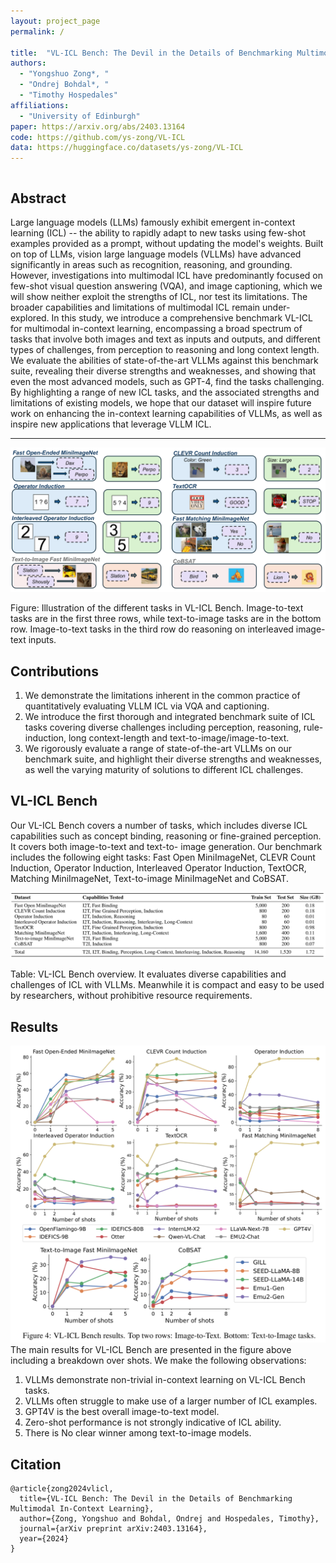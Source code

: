 ```yaml
---
layout: project_page
permalink: /

title:  "VL-ICL Bench: The Devil in the Details of Benchmarking Multimodal In-Context Learning"
authors:
  - "Yongshuo Zong*, "
  - "Ondrej Bohdal*, "
  - "Timothy Hospedales"
affiliations:
  - "University of Edinburgh"
paper: https://arxiv.org/abs/2403.13164
code: https://github.com/ys-zong/VL-ICL
data: https://huggingface.co/datasets/ys-zong/VL-ICL
---
```


<div class="columns is-centered has-text-centered">
    <div class="column is-four-fifths">
        <h2>Abstract</h2>
        <div class="content has-text-justified">
Large language models (LLMs) famously exhibit emergent in-context learning (ICL) -- the ability to rapidly adapt to new tasks using few-shot examples provided as a prompt, without updating the model's weights. Built on top of LLMs, vision large language models (VLLMs) have advanced significantly in areas such as recognition, reasoning, and grounding. However, investigations into multimodal ICL have predominantly focused on few-shot visual question answering (VQA), and image captioning, which we will show neither exploit the strengths of ICL, nor test its limitations. The broader capabilities and limitations of multimodal ICL remain under-explored. In this study, we introduce a comprehensive benchmark VL-ICL for multimodal in-context learning, encompassing a broad spectrum of tasks that involve both images and text as inputs and outputs, and different types of challenges, from perception to reasoning and long context length. We evaluate the abilities of state-of-the-art VLLMs against this benchmark suite, revealing their diverse strengths and weaknesses, and showing that even the most advanced models, such as GPT-4, find the tasks challenging. By highlighting a range of new ICL tasks, and the associated strengths and limitations of existing models, we hope that our dataset will inspire future work on enhancing the in-context learning capabilities of VLLMs, as well as inspire new applications that leverage VLLM ICL.
        </div>
    </div>
</div>

---


![Dataset](static/image/dataset.png)

Figure: Illustration of the different tasks in VL-ICL Bench. Image-to-text tasks are in the first three rows, while text-to-image tasks are in the bottom row. Image-to-text tasks in the third row do reasoning on interleaved image-text inputs.



## Contributions
1. We demonstrate the limitations inherent in the common practice of quantitatively evaluating VLLM ICL via VQA and captioning. 
2. We introduce the first thorough and integrated benchmark suite of ICL tasks covering diverse challenges including perception, reasoning, rule-induction, long context-length and text-to-image/image-to-text.
3. We rigorously evaluate a range of state-of-the-art VLLMs on our benchmark suite, and highlight their diverse strengths and weaknesses, as well the varying maturity of solutions to different ICL challenges.

## VL-ICL Bench

Our VL-ICL Bench covers a number of tasks, which includes diverse ICL capabilities such as concept binding, reasoning or fine-grained perception. It covers both image-to-text and text-to-
image generation. Our benchmark includes the following eight tasks: Fast Open MiniImageNet, CLEVR Count Induction, Operator Induction, Interleaved Operator Induction, TextOCR, Matching
MiniImageNet, Text-to-image MiniImageNet and CoBSAT. 

![Statistics](static/image/statistics.png)

Table: VL-ICL Bench overview. It evaluates diverse capabilities and challenges of ICL with VLLMs. Meanwhile it is compact and easy to be used by researchers, without prohibitive resource requirements.


## Results

![Result](static/image/results.png)
The main results for VL-ICL Bench are presented in the figure above including a breakdown over shots. We make the following observations:
1. VLLMs demonstrate non-trivial in-context learning on VL-ICL Bench tasks. 
2. VLLMs often struggle to make use of a larger number of ICL examples. 
3. GPT4V is the best overall image-to-text model.
4. Zero-shot performance is not strongly indicative of ICL ability.
5. There is No clear winner among text-to-image models.


## Citation
```
@article{zong2024vlicl,
  title={VL-ICL Bench: The Devil in the Details of Benchmarking Multimodal In-Context Learning},
  author={Zong, Yongshuo and Bohdal, Ondrej and Hospedales, Timothy},
  journal={arXiv preprint arXiv:2403.13164},
  year={2024}
}
```
